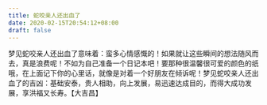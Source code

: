 ```yaml
---
title: 蛇咬亲人还出血了
date: 2020-02-15T20:54:12+08:00
draft: false
---
```


梦见蛇咬亲人还出血了意味着：蛮多心情感慨的！如果就让这些瞬间的想法随风而去，真是浪费呢！不如为自己准备一个日记本吧！要那种很温馨很可爱的颜色的纸哦，在上面记下你的心里话，就像是对着一个好朋友在倾诉呢！梦见蛇咬亲人还出血了的吉凶：基础安泰，贵人相助，向上发展，易迅速达成目的，而得大成功发展，享洪福又长寿。【大吉昌】